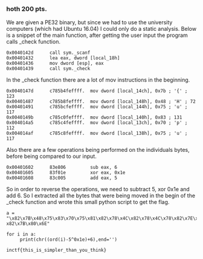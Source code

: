 ## 

### hoth 200 pts.

We are given a PE32 binary, but since we had to use the university computers (which had Ubuntu 16.04) I could only do a static analysis. Below is a snippet of the main function, after getting the user input the program calls \_check function.

```
0x0040142d      call sym._scanf            
0x00401432      lea eax, dword [local_18h] 
0x00401436      mov dword [esp], eax
0x00401439      call sym._check
```

In the \_check function there are a lot of mov instructions in the beginning.

```
0x0040147d      c785b4feffff.  mov dword [local_14ch], 0x7b ; '{' ; 123
0x00401487      c785b8feffff.  mov dword [local_148h], 0x48 ; 'H' ; 72
0x00401491      c785bcfeffff.  mov dword [local_144h], 0x75 ; 'u' ; 117
0x0040149b      c785c0feffff.  mov dword [local_140h], 0x83 ; 131
0x004014a5      c785c4feffff.  mov dword [local_13ch], 0x70 ; 'p' ; 112
0x004014af      c785c8feffff.  mov dword [local_138h], 0x75 ; 'u' ; 117
```

Also there are a few operations being performed on the individuals bytes, before being compared to our input.

```
0x00401602      83e806         sub eax, 6
0x00401605      83f01e         xor eax, 0x1e
0x00401608      83c005         add eax, 5
```

So in order to reverse the operations, we need to subtract 5, xor 0x1e and add 6. So I extracted all the bytes that were being moved in the begin of the \_check function and wrote this small python script to get the flag.

```
a = "\x82\x7B\x48\x75\x83\x70\x75\x81\x82\x78\x4C\x82\x78\x4C\x78\x82\x7E\x79\x7D\x46\x77\x4C\x75\x81\x4A\x7B\x4C\x72\x7C\x76\x4C\x75\x81\    x82\x7B\x80\x6E"

for i in a:
     print(chr((ord(i)-5^0x1e)+6),end='')
```

```
inctf{this_is_simpler_than_you_think}
```

